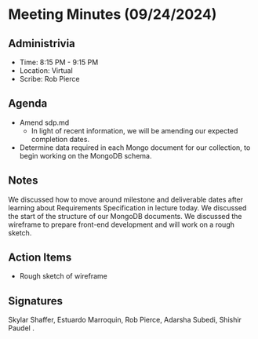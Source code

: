 # Meeting Minutes (09/24/2024)

## Administrivia
<!-- The scribe is the person taking the _notes_. This is encouraged to be a single person to reduce problems. -->
* Time: 8:15 PM - 9:15 PM
* Location: Virtual
* Scribe: Rob Pierce

## Agenda
* Amend sdp.md
  * In light of recent information, we will be amending our expected completion dates.
* Determine data required in each Mongo document for our collection, to begin working on the MongoDB schema.

## Notes
We discussed how to move around milestone and deliverable dates after learning about Requirements Specification in lecture today. 
We discussed the start of the structure of our MongoDB documents.
We discussed the wireframe to prepare front-end development and will work on a rough sketch.

## Action Items
- Rough sketch of wireframe

## Signatures
<!-- Add signatures on 9/26/2024 -->
Skylar Shaffer, Estuardo Marroquin, Rob Pierce, Adarsha Subedi, Shishir Paudel .
